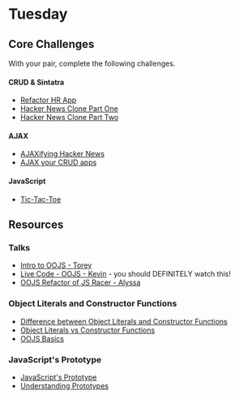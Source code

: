 # Tuesday

## Core Challenges

With your pair, complete the following challenges.

#### CRUD & Sintatra
- [Refactor HR App](../../../../hr-sinatra-refactor-challenge)
- [Hacker News Clone Part One](../../../../hacker-news-clone-part-1-challenge)
- [Hacker News Clone Part Two](../../../../hacker-news-clone-part-2-challenge)

#### AJAX
- [AJAXifying Hacker News](../../../../ajaxifying-hacker-news-challenge)
- [AJAX your CRUD apps](../../../../ajax-review-challenge)

#### JavaScript 
- [Tic-Tac-Toe](../../../../tic-tac-toe-challenge)

## Resources

### Talks
- [Intro to OOJS - Torey](https://talks.devbootcamp.com/oojs-for-coyotes)
- [Live Code - OOJS - Kevin](https://talks.devbootcamp.com/oojs-zoo-example) - you should DEFINITELY watch this!
- [OOJS Refactor of JS Racer - Alyssa](https://talks.devbootcamp.com/oojs-for-coyotes)

### Object Literals and Constructor Functions

- [Difference between Object Literals and Constructor Functions](http://blog.kevinchisholm.com/javascript/difference-between-object-literal-and-instance-object/)
- [Object Literals vs Constructor Functions](http://stackoverflow.com/questions/4859800/should-i-be-using-object-literals-or-constructor-functions)
- [OOJS Basics](http://code.tutsplus.com/tutorials/the-basics-of-object-oriented-javascript--net-7670)

### JavaScript's Prototype
- [JavaScript's Prototype](http://javascriptissexy.com/javascript-prototype-in-plain-detailed-language/)
- [Understanding Prototypes](https://javascriptweblog.wordpress.com/2010/06/07/understanding-javascript-prototypes/)
